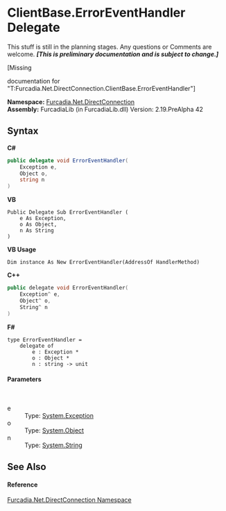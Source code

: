 # ClientBase.ErrorEventHandler Delegate
This stuff is still in the planning stages. Any questions or Comments are welcome. _**\[This is preliminary documentation and is subject to change.\]**_

\[Missing <summary> documentation for "T:Furcadia.Net.DirectConnection.ClientBase.ErrorEventHandler"\]

**Namespace:**&nbsp;<a href="N_Furcadia_Net_DirectConnection">Furcadia.Net.DirectConnection</a><br />**Assembly:**&nbsp;FurcadiaLib (in FurcadiaLib.dll) Version: 2.19.PreAlpha 42

## Syntax

**C#**<br />
``` C#
public delegate void ErrorEventHandler(
	Exception e,
	Object o,
	string n
)
```

**VB**<br />
``` VB
Public Delegate Sub ErrorEventHandler ( 
	e As Exception,
	o As Object,
	n As String
)
```

**VB Usage**<br />
``` VB Usage
Dim instance As New ErrorEventHandler(AddressOf HandlerMethod)
```

**C++**<br />
``` C++
public delegate void ErrorEventHandler(
	Exception^ e, 
	Object^ o, 
	String^ n
)
```

**F#**<br />
``` F#
type ErrorEventHandler = 
    delegate of 
        e : Exception * 
        o : Object * 
        n : string -> unit
```


#### Parameters
&nbsp;<dl><dt>e</dt><dd>Type: <a href="http://msdn2.microsoft.com/en-us/library/c18k6c59" target="_blank">System.Exception</a><br /></dd><dt>o</dt><dd>Type: <a href="http://msdn2.microsoft.com/en-us/library/e5kfa45b" target="_blank">System.Object</a><br /></dd><dt>n</dt><dd>Type: <a href="http://msdn2.microsoft.com/en-us/library/s1wwdcbf" target="_blank">System.String</a><br /></dd></dl>

## See Also


#### Reference
<a href="N_Furcadia_Net_DirectConnection">Furcadia.Net.DirectConnection Namespace</a><br />